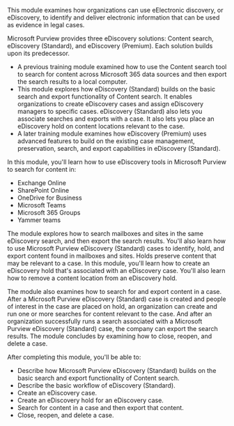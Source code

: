 This module examines how organizations can use eElectronic discovery, or eDiscovery, to identify and deliver electronic information that can be used as evidence in legal cases.

Microsoft Purview provides three eDiscovery solutions: Content search, eDiscovery (Standard), and eDiscovery (Premium). Each solution builds upon its predecessor.

 -  A previous training module examined how to use the Content search tool to search for content across Microsoft 365 data sources and then export the search results to a local computer.
 -  This module explores how eDiscovery (Standard) builds on the basic search and export functionality of Content search. It enables organizations to create eDiscovery cases and assign eDiscovery managers to specific cases. eDiscovery (Standard) also lets you associate searches and exports with a case. It also lets you place an eDiscovery hold on content locations relevant to the case.
 -  A later training module examines how eDiscovery (Premium) uses advanced features to build on the existing case management, preservation, search, and export capabilities in eDiscovery (Standard).

In this module, you'll learn how to use eDiscovery tools in Microsoft Purview to search for content in:

 -  Exchange Online
 -  SharePoint Online
 -  OneDrive for Business
 -  Microsoft Teams<br>
 -  Microsoft 365 Groups
 -  Yammer teams

The module explores how to search mailboxes and sites in the same eDiscovery search, and then export the search results. You'll also learn how to use Microsoft Purview eDiscovery (Standard) cases to identify, hold, and export content found in mailboxes and sites. Holds preserve content that may be relevant to a case. In this module, you'll learn how to create an eDiscovery hold that's associated with an eDiscovery case. You'll also learn how to remove a content location from an eDiscovery hold.

The module also examines how to search for and export content in a case. After a Microsoft Purview eDiscovery (Standard) case is created and people of interest in the case are placed on hold, an organization can create and run one or more searches for content relevant to the case. And after an organization successfully runs a search associated with a Microsoft Purview eDiscovery (Standard) case, the company can export the search results. The module concludes by examining how to close, reopen, and delete a case.

After completing this module, you'll be able to:

 -  Describe how Microsoft Purview eDiscovery (Standard) builds on the basic search and export functionality of Content search.
 -  Describe the basic workflow of eDiscovery (Standard).
 -  Create an eDiscovery case.
 -  Create an eDiscovery hold for an eDiscovery case.
 -  Search for content in a case and then export that content.
 -  Close, reopen, and delete a case.
